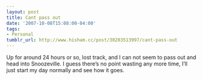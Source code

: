 ```yaml
---
layout: post
title: Cant pass out
date: '2007-10-08T15:08:00-04:00'
tags:
- Personal
tumblr_url: http://www.hisham.cc/post/30203513997/cant-pass-out
---
```

Up for around 24 hours or so, lost track, and I can not seem to pass out and head into Snoozeville. I guess there’s no point wasting any more time, I’ll just start my day normally and see how it goes.
